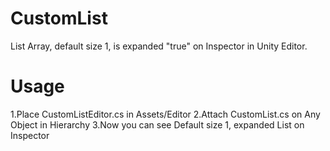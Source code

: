 # CustomList
List Array, default size 1, is expanded "true" on Inspector in Unity Editor.

# Usage

1.Place CustomListEditor.cs in Assets/Editor
2.Attach CustomList.cs on Any Object in Hierarchy
3.Now you can see Default size 1, expanded List on Inspector
